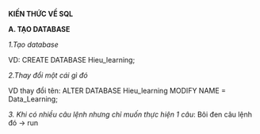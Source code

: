 **KIẾN THỨC VỀ SQL**

**A. TẠO DATABASE**

*1.Tạo database*

VD: CREATE DATABASE Hieu_learning;

*2.Thay đổi một cái gì đó*

VD thay đổi tên: ALTER DATABASE Hieu_learning MODIFY NAME = Data_Learning;

*3. Khi có nhiều câu lệnh nhưng chỉ muốn thực hiện 1 câu*: Bôi đen câu lệnh đó -> run
